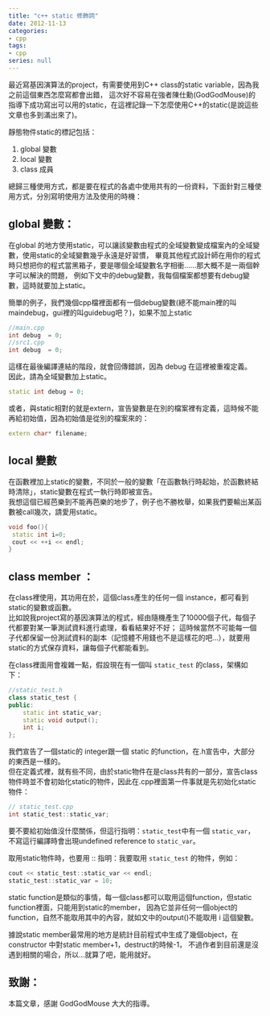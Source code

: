 ```yaml
---
title: "c++ static 修飾詞"
date: 2012-11-13
categories:
- cpp
tags:
- cpp
series: null
---
```


最近寫基因演算法的project，有需要使用到C++ class的static variable，因為我之前這個東西怎麼寫都會出錯，
這次好不容易在強者陳仕勳(GodGodMouse)的指導下成功寫出可以用的static，在這裡記錄一下怎麼使用C++的static(是說這些文章也多到滿出來了)。  
<!--more-->

靜態物件static的標記包括：
1. global 變數
2. local 變數
3. class 成員

總歸三種使用方式，都是要在程式的各處中使用共有的一份資料，下面針對三種使用方式，分別寫明使用方法及使用的時機：   

## global 變數：

在global 的地方使用static，可以讓該變數由程式的全域變數變成檔案內的全域變數，使用static的全域變數幾乎永遠是好習慣，
畢竟其他程式設計師在用你的程式時只想把你的程式當黑箱子，要是哪個全域變數名字相衝……那大概不是一兩個幹字可以解決的問題，
例如下文中的debug變數，我每個檔案都想要有debug變數，這時就要加上static。  

簡單的例子，我們幾個cpp檔裡面都有一個debug變數(總不能main裡的叫maindebug，gui裡的叫guidebug吧？)，如果不加上static   
```cpp
//main.cpp
int debug  = 0;
//src1.cpp
int debug  = 0;
```
這樣在最後編譯連結的階段，就會回傳錯誤，因為 debug 在這裡被重複定義。  
因此，請為全域變數加上static。  
```cpp
static int debug = 0;
```
或者，與static相對的就是extern，宣告變數是在別的檔案裡有定義，這時候不能再給初始值，因為初始值是從別的檔案來的：   
```cpp
extern char* filename;
```

## local 變數

在函數裡加上static的變數，不同於一般的變數「在函數執行時起始，於函數終結時清除」，static變數在程式一執行時即被宣告。  
我想這個已經芭樂到不能再芭樂的地步了，例子也不勝枚舉，如果我們要輸出某函數被call幾次，請愛用static。   
```cpp
void foo(){
 static int i=0;
 cout << ++i << endl;
}
```

## class member ：

在class裡使用，其功用在於，這個class產生的任何一個 instance，都可看到static的變數或函數。  
比如說我project寫的基因演算法的程式，經由隨機產生了10000個子代，每個子代都要對某一筆測試資料進行處理，看看結果好不好；
這時候當然不可能每一個子代都保留一份測試資料的副本（記憶體不用錢也不是這樣花的吧…），就要用static的方式保存資料，讓每個子代都能看到。  

在class裡面用會複雜一點，假設現在有一個叫 `static_test` 的class，架構如下：   
```cpp
//static_test.h
class static_test {
public:
    static int static_var;
    static void output();
    int i;
};
```
我們宣告了一個static的 integer跟一個 static 的function，在.h宣告中，大部分的東西是一樣的。  
但在定義式裡，就有些不同，由於static物件在是class共有的一部分，宣告class物件時並不會初始化static的物件，因此在.cpp裡面第一件事就是先初始化static物件：   
```cpp
// static_test.cpp
int static_test::static_var;
```
要不要給初始值沒什麼關係，但這行指明：`static_test`中有一個 `static_var`，不寫這行編譯時會出現undefined reference to `static_var`。 

取用static物件時，也要用  ::  指明：我要取用 `static_test` 的物件，例如：   
```cpp
cout << static_test::static_var << endl;
static_test::static_var = 10;
```

static function是類似的事情，每一個class都可以取用這個function，但static function裡面，只能用到static的member，
因為它並非任何一個object的function，自然不能取用其中的內容，就如文中的output()不能取用 i 這個變數。  

據說static member最常用的地方是統計目前程式中生成了幾個object，在 constructor 中對static member+1，destruct的時候-1，
不過作者到目前還是沒遇到相關的場合，所以…就算了吧，能用就好。  

## 致謝：

本篇文章，感謝 GodGodMouse 大大的指導。 